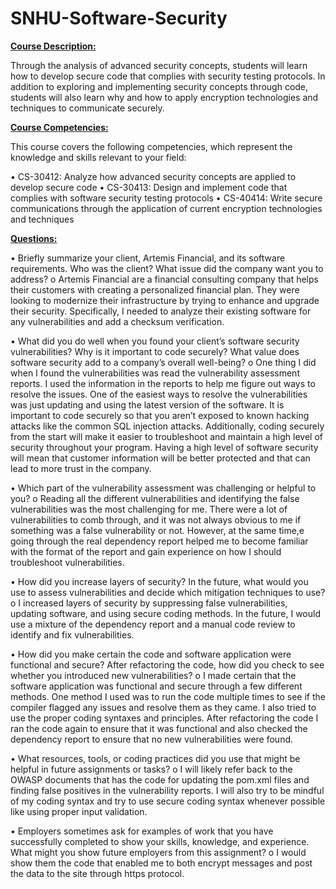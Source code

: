 # SNHU-Software-Security

<ins>**Course Description:**<ins>

Through the analysis of advanced security concepts, students will learn how to develop secure code that complies with security testing protocols. In addition to exploring and implementing security concepts through code, students will also learn why and how to apply encryption technologies and techniques to communicate securely.

<ins>**Course Competencies:**<ins>

This course covers the following competencies, which represent the knowledge and skills relevant to your field:

•	CS-30412: Analyze how advanced security concepts are applied to develop secure code
•	CS-30413: Design and implement code that complies with software security testing protocols
•	CS-40414: Write secure communications through the application of current encryption technologies and techniques

<ins>**Questions:**<ins>

•	Briefly summarize your client, Artemis Financial, and its software requirements. Who was the client? What issue did the company want you to address?
  o	Artemis Financial are a financial consulting company that helps their customers with creating a personalized financial plan. They were looking to modernize their infrastructure by trying to enhance and upgrade their security. Specifically, I needed to analyze their existing software for any vulnerabilities and add a checksum verification.

•	What did you do well when you found your client’s software security vulnerabilities? Why is it important to code securely? What value does software security add to a company’s overall well-being?
  o	One thing I did when I found the vulnerabilities was read the vulnerability assessment reports. I used the information in the reports to help me figure out ways to resolve the issues. One of the easiest ways to resolve the vulnerabilities was just updating and using the latest version of the software. It is important to code securely so that you aren’t exposed to known hacking attacks like the common SQL injection attacks. Additionally, coding securely from the start will make it easier to troubleshoot and maintain a high level of security throughout your program. Having a high level of software security will mean that customer information will be better protected and that can lead to more trust in the company.

•	Which part of the vulnerability assessment was challenging or helpful to you?
  o	Reading all the different vulnerabilities and identifying the false vulnerabilities was the most challenging for me. There were a lot of vulnerabilities to comb through, and it was not always obvious to me if something was a false vulnerability or not. However, at the same time,e going through the real dependency report helped me to become familiar with the format of the report and gain experience on how I should troubleshoot vulnerabilities.

•	How did you increase layers of security? In the future, what would you use to assess vulnerabilities and decide which mitigation techniques to use?
  o	I increased layers of security by suppressing false vulnerabilities, updating software, and using secure coding methods. In the future, I would use a mixture of the dependency report and a manual code review to identify and fix vulnerabilities. 

•	How did you make certain the code and software application were functional and secure? After refactoring the code, how did you check to see whether you introduced new vulnerabilities? 
  o	I made certain that the software application was functional and secure through a few different methods. One method I used was to run the code multiple times to see if the compiler flagged any issues and resolve them as they came. I also tried to use the proper coding syntaxes and principles. After refactoring the code I ran the code again to ensure that it was functional and also checked the dependency report to ensure that no new vulnerabilities were found.

•	What resources, tools, or coding practices did you use that might be helpful in future assignments or tasks?
  o	I will likely refer back to the OWASP documents that has the code for updating the pom.xml files and finding false positives in the vulnerability reports. I will also try to be mindful of my coding syntax and try to use secure coding syntax whenever possible like using proper input validation.

•	Employers sometimes ask for examples of work that you have successfully completed to show your skills, knowledge, and experience. What might you show future employers from this assignment?
  o	I would show them the code that enabled me to both encrypt messages and post the data to the site through https protocol.
